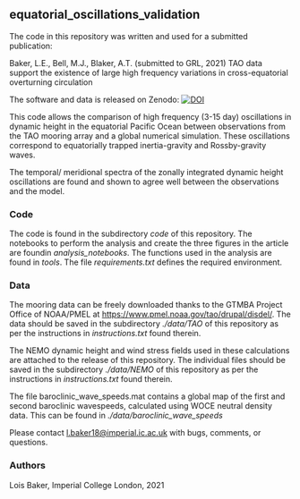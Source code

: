 ## equatorial_oscillations_validation

The code in this repository was written and used for a submitted publication:

Baker, L.E., Bell, M.J., Blaker, A.T. (submitted to GRL, 2021) TAO data support the existence of large high frequency variations in cross-equatorial overturning circulation

The software and data is released on Zenodo: [![DOI](https://zenodo.org/badge/DOI/10.5281/zenodo.5636807.svg)](https://doi.org/10.5281/zenodo.5636807)


This code allows the comparison of high frequency (3-15 day) oscillations in dynamic height in the equatorial Pacific Ocean between observations from the TAO mooring array and a global numerical simulation. These oscillations correspond to equatorially trapped inertia-gravity and Rossby-gravity waves. 

The temporal/ meridional spectra of the zonally integrated dynamic height oscillations are found and shown to agree well between the observations and the model.

### Code

The code is found in the subdirectory *code* of this repository. The notebooks to perform the analysis and create the three figures in the article are foundin *analysis_notebooks*. The functions used in the analysis are found in *tools*. The file *requirements.txt* defines the required environment.

### Data

The mooring data can be freely downloaded thanks to the GTMBA Project Office of NOAA/PMEL at https://www.pmel.noaa.gov/tao/drupal/disdel/. The data should be saved in the subdirectory *./data/TAO* of this repository as per the instructions in *instructions.txt* found therein. 

The NEMO dynamic height and wind stress fields used in these calculations are attached to the release of this repository. The individual files should be saved in the subdirectory *./data/NEMO* of this repository as per the instructions in *instructions.txt* found therein. 

The file baroclinic_wave_speeds.mat contains a global map of the first and second baroclinic wavespeeds, calculated using WOCE neutral density data. This can be found in *./data/baroclinic_wave_speeds*


Please contact  l.baker18@imperial.ic.ac.uk with bugs, comments, or questions. 

### Authors

Lois Baker, Imperial College London, 2021
